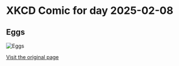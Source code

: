 
# XKCD Comic for day 2025-02-08

## Eggs

![Eggs](https://imgs.xkcd.com/comics/eggs.png "Oh, yeah, we get tons of them at these casual sex bars.")

[Visit the original page](https://xkcd.com/328/)
